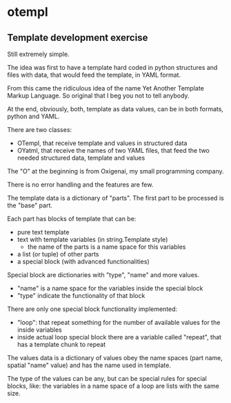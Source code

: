 # otempl

## Template development exercise

Still extremely simple.

The idea was first to have a template hard coded in python structures and files with data, that would feed the template, in YAML format.

From this came the ridiculous idea of the name Yet Another Template Markup Language. So original that I beg you not to tell anybody.

At the end, obviously, both, template as data values, can be in both formats, python and YAML.

There are two classes:
- OTempl, that receive template and values in structured data
- OYatml, that receive the names of two YAML files, that feed the two needed structured data, template and values

The "O" at the beginning is from Oxigenai, my small programming company.

There is no error handling and the features are few.

The template data is a dictionary of "parts". The first part to be processed is the "base"
part.

Each part has blocks of template that can be:
- pure text template
- text with template variables (in string.Template style)
  - the name of the parts is a name space for this variables
- a list (or tuple) of other parts
- a special block (with advanced functionalities)

Special block are dictionaries with "type", "name" and more values.
- "name" is a name space for the variables inside the special block
- "type" indicate the functionality of that block

There are only one special block functionality implemented:
- "loop": that repeat something for the number of available values for the inside variables
- inside actual loop special block there are a variable called "repeat", that has a template chunk to repeat

The values data is a dictionary of values obey the name spaces (part name, spatial "name" value) and has the name used in template.

The type of the values can be any, but can be special rules for special blocks, like: the variables in a name space of a loop are lists with the same size.
